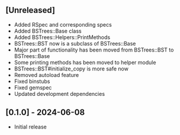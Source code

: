 ## [Unreleased]

- Added RSpec and corresponding specs
- Added BSTrees::Base class
- Added BSTrees::Helpers::PrintMethods
- BSTrees::BST now is a subclass of BSTrees::Base
- Major part of functionality has been moved from BSTrees::BST to BSTrees::Base
- Some printing methods has been moved to helper module
- BSTrees::BST#initialize\_copy is more safe now
- Removed autoload feature
- Fixed binstubs
- Fixed gemspec
- Updated development dependencies

## [0.1.0] - 2024-06-08

- Initial release
